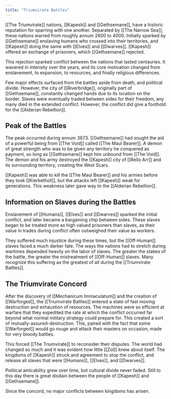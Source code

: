 ```yaml
---
title: "Triumvirate Battles"
---
```

[[The Triumvirate]] nations, [[Kapesh]] and [[Gethsemane]], have a historic reputation for sparring with one another. Separated by [[The Narrow Sea]], these nations warred from roughly annum 2600 to 4000. Initially sparked by [[Gethsemane]] enslaving humans who crossed into their territories, and [[Kapesh]] doing the same with [[Elves]] and [[Dwarves]]. [[Kapesh]] offered an exchange of prisoners, which [[Gethsemane]] rejected.

This rejection sparked conflict between the nations that lasted centauries. It wavered in intensity over the years, and its core motivation changed from enslavement, to expansion, to resources, and finally religious differences. 

Few major effects surfaced from the battles aside from death, and political divide. However, the city of [[Riverbridge]], originally part of [[Gethsemane]], constantly changed hands due to its location on the border. Slaves were eventually traded between sides for their freedom, any many died in the extended conflict. However, the conflict did give a foothold for the [[Alderian Rebellion]].

## Peak of the Battles
The peak occurred during annum 3673. [[Gethsemane]] had sought the aid of a powerful being from [[The Void]] called [[The Maul Bearer]]. A demon of great strength who was to be given any territory he conquered as payment, so long as [[Gethsemane]] kept him unbound from [[The Void]]. The demon and his army destroyed the [[Kapesh]] city of [[Rello Arr]] and its surrounding territory, creating the West Scars.

[[Kapesh]] was able to kill the [[The Maul Bearer]] and his armies before they took [[Kierketholl]], but the attacks left [[Kapesh]] weak for generations. This weakness later gave way to the [[Alderian Rebellion]].

## Information on Slaves during the Battles
Enslavement of [[Humans]], [[Elves]] and [[Dwarves]] sparked the initial conflict, and later became a bargaining chip between sides. These slaves began to be treated more as high valued prisoners than slaves, as their value in trades during conflict often outweighed their value as workers.

They suffered much injustice during these times, but the [[Off-Human]] slaves faced a much darker fate. The ways the nations had to stretch during wartimes depended heavily on the labor of slaves. The greater the stakes of the battle, the greater the mistreatment of [[Off-Human]] slaves. Many recognize this suffering as the greatest of all during the [[Triumvirate Battles]].

## The Triumvirate Concord
After the discovery of [[Mechanicum Immaculatum]] and the creation of [[Warforged]], the [[Triumvirate Battles]] entered a state of fast moving destruction and exhaustion of resources. The machines were so efficient at warfare that they expedited the rate at which the conflict occurred far beyond what normal military strategy could prepare for. This created a sort of mutually-assured-destruction. This, paired with the fact that some [[Warforged]] would go rouge and attack their masters on occasion, made for very bloody battles.

This forced [[The Triumvirate]] to reconsider their disputes. The world had changed so much and it was evident how little [[Zol]] knew about itself. The kingdoms of [[Kapesh]] struck and agreement to stop the conflict, and release all slaves that were [[Humans]], [[Elves]], and [[Dwarves]].

Political amicability grew over time, but cultural divide never faded. Still to this day there is great disdain between the people of [[Kapesh]] and [[Gethsemane]].

Since the concord, no major conflicts between kingdoms has arisen.